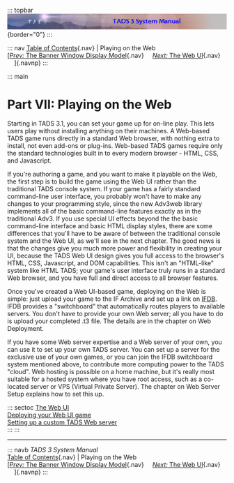 ::: topbar
![](topbar.jpg){border="0"}
:::

::: nav
[Table of Contents](toc.htm){.nav} \| Playing on the Web\
[[*Prev:* The Banner Window Display Model](banners.htm){.nav}    
[*Next:* The Web UI](webui.htm){.nav}     ]{.navnp}
:::

::: main
# Part VII: Playing on the Web

Starting in TADS 3.1, you can set your game up for on-line play. This
lets users play without installing anything on their machines. A
Web-based TADS game runs directly in a standard Web browser, with
nothing extra to install, not even add-ons or plug-ins. Web-based TADS
games require only the standard technologies built in to every modern
browser - HTML, CSS, and Javascript.

If you\'re authoring a game, and you want to make it playable on the
Web, the first step is to build the game using the Web UI rather than
the traditional TADS console system. If your game has a fairly standard
command-line user interface, you probably won\'t have to make any
changes to your programming style, since the new Adv3web library
implements all of the basic command-line features exactly as in the
traditional Adv3. If you use special UI effects beyond the the basic
command-line interface and basic HTML display styles, there are some
differences that you\'ll have to be aware of between the traditional
console system and the Web UI, as we\'ll see in the next chapter. The
good news is that the changes give you much more power and flexibility
in creating your UI, because the TADS Web UI design gives you full
access to the browser\'s HTML, CSS, Javascript, and DOM capabilities.
This isn\'t an \"HTML-like\" system like HTML TADS; your game\'s user
interface truly runs in a standard Web browser, and you have full and
direct access to all browser features.

Once you\'ve created a Web UI-based game, deploying on the Web is
simple: just upload your game to the IF Archive and set up a link on
[IFDB](http://ifdb.tads.org). IFDB provides a \"switchboard\" that
automatically routes players to available servers. You don\'t have to
provide your own Web server; all you have to do is upload your completed
.t3 file. The details are in the chapter on Web Deployment.

If you have some Web server expertise and a Web server of your own, you
can use it to set up your own TADS server. You can set up a server for
the exclusive use of your own games, or you can join the IFDB
switchboard system mentioned above, to contribute more computing power
to the TADS \"cloud\". Web hosting is possible on a home machine, but
it\'s really most suitable for a hosted system where you have root
access, such as a co-located server or VPS (Virtual Private Server). The
chapter on Web Server Setup explains how to set this up.

::: sectoc
[The Web UI](webui.htm)\
[Deploying your Web UI game](webdeploy.htm)\
[Setting up a custom TADS Web server](webhost.htm)\
:::
:::

------------------------------------------------------------------------

::: navb
*TADS 3 System Manual*\
[Table of Contents](toc.htm){.nav} \| Playing on the Web\
[[*Prev:* The Banner Window Display Model](banners.htm){.nav}    
[*Next:* The Web UI](webui.htm){.nav}     ]{.navnp}
:::
